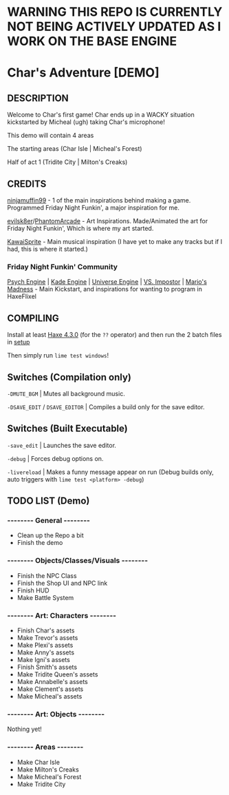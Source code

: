 # WARNING THIS REPO IS CURRENTLY NOT BEING ACTIVELY UPDATED AS I WORK ON THE BASE ENGINE











# Char's Adventure [DEMO]

## DESCRIPTION

Welcome to Char's first game! Char ends up in a WACKY situation kickstarted by Micheal (ugh) taking Char's microphone! 

This demo will contain 4 areas

The starting areas (Char Isle | Micheal's Forest)

Half of act 1 (Tridite City | Milton's Creaks)

## CREDITS

[ninjamuffin99](https://ninjamuffin99.newgrounds.com/) - 1 of the main inspirations behind making a game. Programmed Friday Night Funkin', a major inspiration for me.

[evilsk8er](https://evilsk8r.newgrounds.com/)/[PhantomArcade](https://phantomarcade.newgrounds.com/) - Art Inspirations. Made/Animated the art for Friday Night Funkin', Which is where my art started.

[KawaiSprite](https://kawaisprite.newgrounds.com/) - Main musical inspiration (I have yet to make any tracks but if I had, this is where it started.)

### Friday Night Funkin' Community

[Psych Engine](https://github.com/ShadowMario/FNF-PsychEngine) | [Kade Engine](https://github.com/KadeArchive/Kade-Engine) | [Universe Engine](https://github.com/VideoBotYT/Universe-Engine) | [VS. Impostor](https://gamebanana.com/mods/55652) | [Mario's Madness](https://gamebanana.com/mods/359554) - Main Kickstart, and inspirations for wanting to program in HaxeFlixel

## COMPILING

Install at least [Haxe 4.3.0](https://haxe.org/) (for the `??` operator) and then run the 2 batch files in [setup](setup/)

Then simply run `lime test windows`!

## Switches (Compilation only)

`-DMUTE_BGM` | Mutes all background music.

`-DSAVE_EDIT` / `DSAVE_EDITOR` | Compiles a build only for the save editor.

## Switches (Built Executable)

`-save_edit` | Launches the save editor.

`-debug` | Forces debug options on.

`-livereload` | Makes a funny message appear on run (Debug builds only, auto triggers with `lime test <platform> -debug`)

## TODO LIST (Demo)

### -------- General --------
- Clean up the Repo a bit
- Finish the demo
### -------- Objects/Classes/Visuals --------
- Finish the NPC Class
- Finish the Shop UI and NPC link
- Finish HUD
- Make Battle System
### -------- Art: Characters --------
- Finish Char's assets
- Make Trevor's assets
- Make Plexi's assets
- Make Anny's assets
- Make Igni's assets
- Finish Smith's assets
- Make Tridite Queen's assets
- Make Annabelle's assets
- Make Clement's assets
- Make Micheal's assets
### -------- Art: Objects --------
Nothing yet!
### -------- Areas --------
- Make Char Isle
- Make Milton's Creaks
- Make Micheal's Forest
- Make Tridite City
